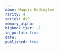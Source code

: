 ```yaml
---
name: Maquis Eddington
rarity: 4
series: ds9
memory_alpha:
bigbook_tier: -1
in_portal: true
date:
published: true
---
```



